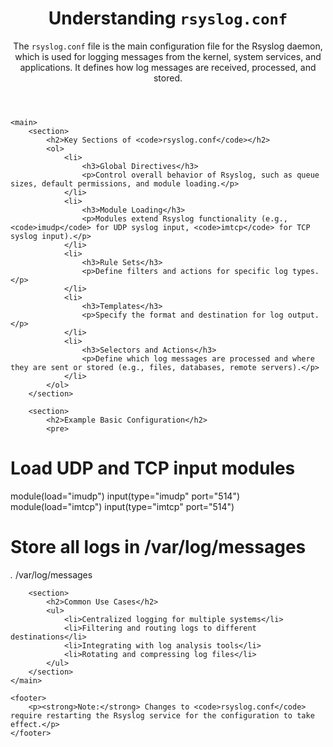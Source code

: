 <!DOCTYPE html>
<html lang="en">
<head>
    <meta charset="UTF-8">
    <meta name="viewport" content="width=device-width, initial-scale=1.0">
    <title>rsyslog.conf Description</title>
</head>
<body>
    <header>
        <h1>Understanding <code>rsyslog.conf</code></h1>
        <p>The <code>rsyslog.conf</code> file is the main configuration file for the Rsyslog daemon, which is used for logging messages from the kernel, system services, and applications. It defines how log messages are received, processed, and stored.</p>
    </header>

    <main>
        <section>
            <h2>Key Sections of <code>rsyslog.conf</code></h2>
            <ol>
                <li>
                    <h3>Global Directives</h3>
                    <p>Control overall behavior of Rsyslog, such as queue sizes, default permissions, and module loading.</p>
                </li>
                <li>
                    <h3>Module Loading</h3>
                    <p>Modules extend Rsyslog functionality (e.g., <code>imudp</code> for UDP syslog input, <code>imtcp</code> for TCP syslog input).</p>
                </li>
                <li>
                    <h3>Rule Sets</h3>
                    <p>Define filters and actions for specific log types.</p>
                </li>
                <li>
                    <h3>Templates</h3>
                    <p>Specify the format and destination for log output.</p>
                </li>
                <li>
                    <h3>Selectors and Actions</h3>
                    <p>Define which log messages are processed and where they are sent or stored (e.g., files, databases, remote servers).</p>
                </li>
            </ol>
        </section>

        <section>
            <h2>Example Basic Configuration</h2>
            <pre>
# Load UDP and TCP input modules
module(load="imudp")
input(type="imudp" port="514")
module(load="imtcp")
input(type="imtcp" port="514")

# Store all logs in /var/log/messages
*.* /var/log/messages
            </pre>
        </section>

        <section>
            <h2>Common Use Cases</h2>
            <ul>
                <li>Centralized logging for multiple systems</li>
                <li>Filtering and routing logs to different destinations</li>
                <li>Integrating with log analysis tools</li>
                <li>Rotating and compressing log files</li>
            </ul>
        </section>
    </main>

    <footer>
        <p><strong>Note:</strong> Changes to <code>rsyslog.conf</code> require restarting the Rsyslog service for the configuration to take effect.</p>
    </footer>
</body>
</html>

